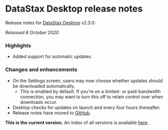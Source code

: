 # DataStax Desktop release notes
Release notes for [DataStax Desktop](https://downloads.datastax.com/#desktop) v2.3.0:

*Released 8 October 2020*

### Highlights

* Added support for automatic updates.

### Changes and enhancements

* On the Settings screen, users may now choose whether updates should be downloaded automatically. 
    * This is enabled by default. If you're on a limited- or paid-bandwidth connection, you may want to turn this off to retain control over when downloads occur.
* Desktop checks for updates on launch and every four hours thereafter. 
* Release notes have moved to [GitHub](https://github.com/datastax/release-notes/blob/master/DataStax_Desktop/DataStax_Desktop.md).

**This is the current version.** An index of all versions is available [here](https://github.com/datastax/release-notes/blob/master/DataStax_Desktop/DataStax_Desktop.md).
